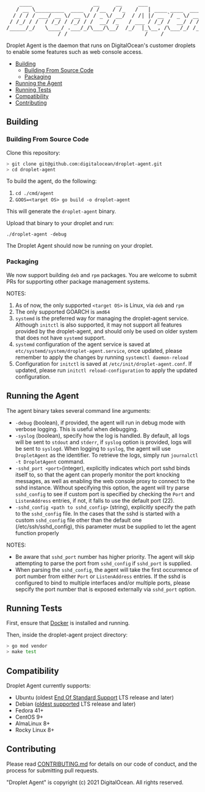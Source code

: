 <pre>
    ____                   __     __     ___                    __
   / __ \_________  ____  / /__  / /_   /   | ____ ____  ____  / /_
  / / / / ___/ __ \/ __ \/ / _ \/ __/  / /| |/ __ `/ _ \/ __ \/ __/
 / /_/ / /  / /_/ / /_/ / /  __/ /_   / ___ / /_/ /  __/ / / / /_
/_____/_/   \____/ .___/_/\___/\__/  /_/  |_\__, /\___/_/ /_/\__/
                /_/                        /____/
</pre>

Droplet Agent is the daemon that runs on DigitalOcean's customer droplets to enable some features such as web console access.

* [Building](#building)
  * [Building From Source Code](#building-from-source-code)
  * [Packaging](#building-from-source-code)
* [Running the Agent](#running-the-agent)
* [Running Tests](#running-tests)
* [Compatibility](#compatibility)
* [Contributing](#contributing)

## Building

### Building From Source Code
Clone this repository:

```bash
> git clone git@github.com:digitalocean/droplet-agent.git
> cd droplet-agent
```

To build the agent, do the following:

1. `cd ./cmd/agent`
2. `GOOS=<target OS> go build -o droplet-agent`

This will generate the `droplet-agent` binary.

Upload that binary to your droplet and run:

`./droplet-agent -debug`

The Droplet Agent should now be running on your droplet.

### Packaging
We now support building `deb` and `rpm` packages. You are welcome to submit
PRs for supporting other package management systems.

NOTES:
1. As of now, the only supported `<target OS>` is Linux, via `deb` and `rpm`
2. The only supported GOARCH is `amd64`
3. `systemd` is the preferred way for managing the droplet-agent service. Although `initctl` is also supported, it may
not support all features provided by the droplet-agent, and should only be used on older system that does not have
`systemd` support.
4. `systemd` configuration of the agent service is saved at `etc/systemd/system/droplet-agent.service`, once updated,
please remember to apply the changes by running `systemctl daemon-reload`
5. Configuration for `initctl` is saved at `/etc/init/droplet-agent.conf`. If updated, please run
`initctl reload-configuration` to apply the updated configuration.

## Running the Agent
The agent binary takes several command line arguments:
- `-debug` (boolean), if provided, the agent will run in debug mode with verbose logging. This is useful when debugging.
- `-syslog` (boolean), specify how the log is handled. By default, all logs will be sent to `stdout` and `stderr`, if
`syslog` option is provided, logs will be sent to `syslogd`. When logging to `syslog`, the agent will use `DropletAgent`
as the identifier. To retrieve the logs, simply run `journalctl -t DropletAgent` command.
- `-sshd_port <port>`(integer), explicitly indicates which port sshd binds itself to, so that the agent can properly
monitor the port knocking messages, as well as enabling the web console proxy to connect to the sshd instance. Without
specifying this option, the agent will try parse `sshd_config` to see if custom port is specified by checking the `Port`
and `ListenAddress` entries, if not, it falls to use the default port (22).
- `-sshd_config <path to sshd_config>` (string), explicitly specify the path to the `sshd_config` file. In the cases
that the sshd is started with a custom `sshd_config` file other than the default one (/etc/ssh/sshd_config), this
parameter must be supplied to let the agent function properly

NOTES:
- Be aware that `sshd_port` number has higher priority. The agent will skip attempting to parse the port from
`sshd_config` if `sshd_port` is supplied.
- When parsing the `sshd_config`, the agent will take the first occurrence of port number from either `Port` or
`ListenAddress` entries. If the sshd is configured to bind to multiple interfaces and/or multiple ports, please sepcify
the port number that is exposed externally via `sshd_port` option.

## Running Tests

First, ensure that [Docker](https://www.docker.com) is installed and running.

Then, inside the droplet-agent project directory:

```bash
> go mod vendor
> make test
```

## Compatibility

Droplet Agent currently supports:

- Ubuntu (oldest [End Of Standard Support](https://wiki.ubuntu.com/Releases) LTS release and later)
- Debian ([oldest supported](https://wiki.debian.org/LTS) LTS release and later)
- Fedora 41+
- CentOS 9+
- AlmaLinux 8+
- Rocky Linux 8+

## Contributing

Please read [CONTRIBUTING.md](CONTRIBUTING.md) for details on our code of conduct, and the process for submitting pull requests.

"Droplet Agent" is copyright (c) 2021 DigitalOcean. All rights reserved.
